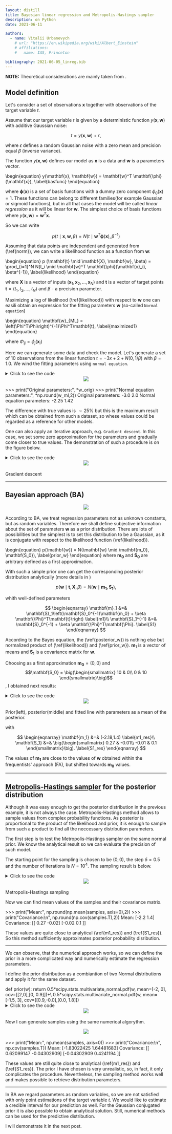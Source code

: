 ```yaml
---
layout: distill
title: Bayesian linear regression and Metropolis-Hastings sampler
description: on Python
date: 2021-06-11

authors:
  - name: Vitalii Urbanevych
    # url: "https://en.wikipedia.org/wiki/Albert_Einstein"
    # affiliations:
    #   name: IAS, Princeton

bibliography: 2021-06-05_linreg.bib
---
```


**NOTE:**
Theoretical considerations are mainly taken from <d-cite key="bishop_pattern"></d-cite>.

## Model definition

Let's consider a set of observations $\mathbf{x}$ together
with observations of the target variable $t$.

Assume that our target variable $t$ is given by a deterministic function $y(\mathbf{x}, \mathbf{w})$ with additive Gaussian noise:

$$
\begin{equation}
  t = y(\mathbf{x}, \mathbf{w}) + \epsilon,
  \label{model}
\end{equation}
$$

where $\epsilon$ defines a random Gaussian noise with a zero mean and precision equal $\beta$ (inverse variance).


The function $y(\mathbf{x}, \mathbf{w})$ defines our model as **x** is a data and **w**
is a parameters vector.

\begin{equation}
  y(\mathbf{x}, \mathbf{w}) = \mathbf{w}^T \mathbf{\phi}(\mathbf{x}),
  \label{basfunc}
\end{equation}

where $\mathbf{\phi}(\mathbf{x})$ is a set of basis functions with a dummy zero component
$\phi_0(\mathbf{x}) = 1$. These functions can belong to different families(for example Gaussian
or sigmoid functions), but in all that cases the model will be called *linear regression*
as it will be linear for $\mathbf{w}$. The simplest choice of basis functions where $y(\mathbf{x}, \mathbf{w}) = \mathbf{w}^T \mathbf{x}$.


 So we can write

$$
\begin{equation}
  p (t \mid \mathbf{x}, \mathbf{w}, \beta) = N(t \mid \mathbf{w}^T \mathbf{\phi}(\mathbf{x}), \beta^{-1})
  \label{norm}
\end{equation}
$$

Assuming that data points are independent and generated from (\ref{norm}), we can write a likelihood function as a function from $\mathbf{w}$:


\begin{equation}
  p (\mathbf{t} \mid \mathbf{X}, \mathbf{w}, \beta) = \prod_{i=1}^N N(t_i \mid \mathbf{w}^T \mathbf{\phi}(\mathbf{x}_i), \beta^{-1}),
  \label{likelihood}
\end{equation}

where $\mathbf{X}$ is a vector of inputs $(\mathbf{x}_1, \mathbf{x}_2,...,\mathbf{x}_N)$ and $\mathbf{t}$ is a vector of target points
$\mathbf{t} = (t_1, t_2,..., t_N)$ and $\beta$ - a precision parameter.

Maximizing a log of likelihood (\ref{likelihood}) with respect to $\mathbf{w}$ one can easili obtain an expression for the fitting parameters $\mathbf{w}$ (so-called `Normal equation`)

\begin{equation}
  \mathbf{w}_{ML} = \left(\Phi^T\Phi\right)^{-1}\Phi^T\mathbf{t},
  \label{maximized1}
\end{equation}

where $\Phi _{ij} = \phi_j(\mathbf{x}_i)$



Here we can generate some data and check the model. Let's generate 
a set of 10 observations from the linear function $t = -3x+2+N(0,1/\beta)$ with $\beta = 1.0$.
We wind the fitting parameters using `normal equation`.

<details>
<summary>Click to see the code</summary>
  <d-code block language="python">
    import numpy as np
    import scipy
    import matplotlib.pyplot as plt

    np.random.seed(42)
    N=10
    w_orig = np.array([-3.0, 2.0]) # true values of the parameters
    x = np.random.uniform(-1, 1, N)
    beta = 1.0 # noize precision (inverse variance)
    PHI =np.vstack((x,np.ones(x.shape[0]))).T # x with additional columns with ones (\Phi matrix)
    noize = np.random.normal(0.0, scale=1.0/np.sqrt(beta), size=N)
    t = PHI@w_orig + noize # target

    w_ml = (inv(PHI.T.dot(PHI))).dot(PHI.T.dot(t)) # normal equation

    plt.scatter(x, t, marker="x", label="data")
    plt.plot(x,PHI.dot(w_ml), c="tab:green", label="normal equation")
    plt.plot(x,PHI.dot(w_orig), c="tab:red", label="true line")
    plt.xlabel("x")
    plt.ylabel("t")
    plt.legend()
    plt.show()
  </d-code>
</details>


<div class="row mt-3" style="margin-bottom: 18px">
    <div class="col-sm mt-3 mt-md-0" align='center'>
        <img class="img-fluid rounded z-depth-1" src="{{ site.baseurl }}/assets/img/linreg/fited-ml.png">
    </div>
</div>


  <d-code block language="python">
    >>> print("Original parameters:", *w_orig)
    >>> print("Normal equation parameters:", *np.round(w_ml,2))
    Original parameters: -3.0 2.0
    Normal equation parameters: -2.25 1.42
  </d-code>

The difference with true values is $\sim 25\%$ but this is the maximum result which can be obtained from such a dataset, so whese values could be regarded as a reference for other models. 

One can also apply an iterative approach,
e.g. `Gradient descent`. In this case, we set some zero approximation for the parameters and gradually come closer to true values. The demonstration of such a procedure is on the figure below.

<details>
<summary>Click to see the code</summary>
  <d-code block language="python">
    w0 = np.array([0.0, 0.0])[np.newaxis,:] # first guess
    eta = 0.15 # learning rate

    xc = np.linspace(-4,0.1, 100)
    yc = np.linspace(-0.1, 4, 100)

    X, Y = np.meshgrid(xc, yc)
    www = np.moveaxis(np.stack((X,Y)), 0, -1)
    Z = np.sum((t - www.dot(PHI.T))**2, axis=-1)

    for _ in range(50):
        w0 = np.vstack((w0, w0[-1] + eta*(t-w0[-1].dot(PHI.T)).dot(PHI)))
        
    plt.figure(figsize=(8,6))
    plt.contourf(X, Y, Z,50, cmap='pink')
    plt.scatter(*w_orig, facecolors='none', edgecolors='r', label="true value")
    plt.scatter(w0[1:,0], w0[1:,1], s=20)
    plt.plot(w0[:,0], w0[:,1],"--")
    plt.scatter(*w0[0], label="start", marker='x', color='red', s=80)
    plt.scatter(*w_ml, facecolors='none', c='lime',s=60, label="normal equation value")
    plt.xlabel("$w_0$")
    plt.ylabel("$w_1$")
    plt.legend()
    plt.savefig("../img/linreg/descent.png", dpi=500)
    plt.show()
  </d-code>

</details>

<div class="row mt-3" style="margin-bottom: 18px">
    <div class="col-sm mt-3 mt-md-0" align='center'>
        <img class="img-fluid rounded z-depth-1" src="{{ site.baseurl }}/assets/img/linreg/descent.png">
    </div>
</div>
<div class="caption">
    Gradient descent
</div>

---

## Bayesian approach (BA)

<div class="row mt-3" style="margin-bottom: 18px">
    <div class="col-sm mt-3 mt-md-0" align='center'>
        <img class="img-fluid rounded z-depth-1" src="{{ site.baseurl }}/assets/img/homo-bayesians.jpg">
    </div>
</div>


According to BA, we treat regression parameters not as unknown constants,
but as random variables. Therefore we shall define subjective information about
the set of parameters $\mathbf{w}$ as a prior distribution.
There are lots of possibilities but the  simplest is to 
set this distribution to be a Gaussian, 
as it is conjugate with respect to the likelihood
function (\ref{likelihood}).

\begin{equation}
  p(\mathbf{w}) = N(\mathbf{w} \mid \mathbf{m_0}, \mathbf{S_0}),
  \label{prior_w}
\end{equation}
where $\mathbf{m_0}$ and $\mathbf{S_0}$ are arbitrary defined as a first approximation.

With such a simple prior one can get the corresponding posterior distribution analytically (more details in <d-cite key="bishop_pattern"></d-cite>)

$$
\begin{equation}
  p(\mathbf{w} \mid \mathbf{t}, \mathbf{X}, \beta) = N(\mathbf{w} \mid \mathbf{m_1}, \mathbf{S_1}),
  \label{posterior_w}
\end{equation}
$$


whith well-defined parameters

$$
\begin{eqnarray}
  \mathbf{m}_1 &=& \mathbf{S}_1\left(\mathbf{S}_0^{-1}\mathbf{m_0} + \beta \mathbf{\Phi}^T\mathbf{t}\right)
  \label{m1}\\
  \mathbf{S}_1^{-1} &=& \mathbf{S}_0^{-1} + \beta \mathbf{\Phi}^T\mathbf{\Phi}.
  \label{S1}
\end{eqnarray}
$$

According to the Bayes equation, the (\ref{posterior_w}) is nothing else but normalized product of (\ref{likelihood}) and (\ref{prior_w}). $\mathbf{m}_1$ is a vector of means  and $\mathbf{S}_1$ is a covariance matrix for $\mathbf{w}$.

Choosing as a first approximation $\mathbf{m_0}=(0,0)$ and $$\mathbf{S_0} = \big(\begin{smallmatrix} 10 & 0\\ 0 & 10 \end{smallmatrix}\big)$$, I obtained next results:

<details>
  <summary>Click to see the code</summary>
    <d-code block language="python">
    def likelihood(w, t, PHI, beta):
        if t.shape:
            return np.prod(scipy.stats.norm.pdf(t,loc=w.dot(PHI.T),\
                           scale=1.0/np.sqrt(beta)), axis=-1)
        else:
            return scipy.stats.norm.pdf(t,loc=w.dot(PHI.T),\
                                        scale=1.0/np.sqrt(beta))
     
    def m1_S1(m0, S0, y, beta, PHI):
        if y.shape:
            S1 = np.linalg.inv(np.linalg.inv(S0) + beta*PHI.T@PHI)
            m1 = S1.dot(np.linalg.inv(S0).dot(m0) + beta*PHI.T.dot(y))
        else:
            S1 = np.linalg.inv(np.linalg.inv(S0) +\
                 beta*PHI[np.newaxis].T@PHI[np.newaxis])
            m1 = S1.dot(np.linalg.inv(S0).dot(m0) + beta*PHI.T*y)
        return m1, S1

    m0 = np.array([0,0])
    S0 = np.array([[10,0],[0,10]])
    w0 = np.linspace(-5,5,100)
    w1 = np.linspace(-5,5,100)
    w=np.array([[[val0,val1] for val0 in w0] for val1 in w1])
    pr = scipy.stats.multivariate_normal.pdf(w,mean=m0, cov=S0)

    lk = likelihood(w, t, PHI, beta)
    m1, S1 = m1_S1(m0, S0, t, beta, PHI)
    pr1 = scipy.stats.multivariate_normal.pdf(w,mean=m1, cov=S1)

    plt.figure(figsize=(15,5))
    plt.subplot(131)
    plt.contourf(w0, w1, pr, cmap='RdYlGn_r')
    plt.scatter(*w_orig, marker="+", s=100, c="b", label="true value")
    plt.scatter(*w_ml, marker='x', c='black', s=50)
    plt.xlabel("$w_0$")
    plt.ylabel("$w_1$")
    plt.title("prior")
    plt.subplot(132)
    plt.contourf(w0,w1,pr1, cmap='RdYlGn_r')
    plt.scatter(*w_orig, marker='x', c='b', s=50, label="True")
    plt.scatter(*w_ml, marker='x', c='black', s=50, label="Normal equation")
    plt.legend()
    plt.title("posterior")
    plt.xlabel("$w_0$")
    plt.ylabel("$w_1$")
    plt.subplot(133)
    plt.scatter(x, t, marker='x', label='data')
    plt.plot(x,PHI.dot(m1), c="tab:green", label="label="bayesian mean")
    plt.plot(x,PHI.dot(w_orig), c="tab:red", label="true line")
    plt.legend()
    plt.xlabel("x")
    plt.ylabel("t")
    plt.xlim([-1,1])
    plt.ylim([-1,5])
    plt.tight_layout()
    plt.show()
  </d-code>

</details>


<div class="row mt-3" style="margin-bottom: 18px">
    <div class="col-sm mt-3 mt-md-0" align='center'>
        <img class="img-fluid rounded z-depth-1" src="{{ site.baseurl }}/assets/img/linreg/bayesian_fit.png">
    </div>
</div>
<div class="caption">
    Prior(left), posterior(middle) and fitted line with parameters as a mean of the posterior.
</div>

with

$$
\begin{eqnarray}
  \mathbf{m_1} &=& (-2.18,1.4)
  \label{m1_res}\\
  \mathbf{S_1}  &=& \big(\begin{smallmatrix}  0.27 & -0.01\\ -0.01 & 0.1 \end{smallmatrix}\big).
  \label{S1_res}
\end{eqnarray}
$$

The values of $\mathbf{m_1}$ are close to the values of $\mathbf{w}$ obtained within the frequentists' approach (FA), but shifted towards $\mathbf{m_0}$ values.

---

## [Metropolis-Hastings sampler](https://en.wikipedia.org/wiki/Metropolis%E2%80%93Hastings_algorithm) for the posterior distribution

Although it was easy enough to get the posterior distribution in the previous example, it is not always the case. Metropolis-Hastings method allows to sample values from complex probability functions. As posterior is proportional to the product of the likelihood and prior, it is enough to sample from such a product to find all the neccessary distribution parameters.

The first step is to test the Metropolis-Hastings sampler on the same normal prior. We know the analytical result so we can evaluate the precision of such model.

The starting point for the sampling is chosen to be $(0,0)$, the step $\delta = 0.5$ and the number of iterations is $N = 10^4$. The sampling result is below.


<details>
  <summary>Click to see the code</summary>
    <d-code block language="python">
    def posterior(w, PHI, y, beta, m0, S0):
      return likelihood(w, y, PHI, beta)*prior(w, m0, S0)

    samples = np.array([0.0, 0.0])[np.newaxis]

    # for the background colormap
    w_0 = np.linspace(-6,1,100)
    w_1 = np.linspace(-1, 5 ,100)
    w=np.array([[[val0,val1] for val0 in w_0] for val1 in w_1])
    pr = prior(w, m0, S0)
    lk = likelihood(w, data_y, data_PHI, beta) 

    # sampling
    while samples.shape[0] < N:
    candidate = samples[-1]+stats.uniform.rvs(loc=-delta, scale=2*delta, size=2)
    alpha = min(1, posterior(candidate, data_PHI, data_y, beta, m0, S0)\
                   /posterior(samples[-1], data_PHI, data_y, beta, m0, S0))
    u = stats.uniform.rvs()
    if u < alpha:
        samples = np.vstack((samples, candidate))

    # animation
    from celluloid import Camera

    fig = plt.figure(figsize=(8,8))
    camera = Camera(fig)
    plt.title("Posterior", fontsize=18)
    plt.xlabel("$w_0$")
    plt.ylabel("$w_1$")
    plt.xlim([-6,1])
    plt.plot(samples[:1,0], samples[:1,1],".-",
             markersize=5, alpha=0.8,
             color="deeppink", zorder=1,
             label="samples")
    plt.scatter(samples[0,0], samples[0,1],
                marker="x", s=100, c="white",
                zorder=2, label="starting point")
    plt.legend(framealpha=0.3, facecolor='bisque')
    for i in np.unique(np.geomspace(1,samples.shape[0],
                       dtype=int, num=30)):
        plt.contourf(w_0,w_1,pr*lk, cmap='RdYlGn_r')
        plt.plot(samples[:i,0], samples[:i,1],".-",
                 markersize=5, alpha=0.8,
                 color="deeppink", zorder=1,
                 label="samples")
        plt.scatter(samples[0,0], samples[0,1],
                    marker="x", s=100, c="white",
                    zorder=2, label="starting point")
        camera.snap()
    animation = camera.animate()
    animation.save(filename, fps=4, dpi=300)
  </d-code>
</details>

<div class="row mt-3" style="margin-bottom: 18px">
    <div class="col-sm mt-3 mt-md-0" align='center'>
        <img class="img-fluid rounded z-depth-1" src="{{ site.baseurl }}/assets/img/linreg/anim.gif">
    </div>
</div>
<div class="caption">
    Metropolis-Hastings sampling
</div>

Now we can find mean values of the samples and their covariance matrix.

<d-code block language="python">
  >>> print("Mean:", np.round(np.mean(samples, axis=0),2))
  >>> print("Covariance:\n", np.round(np.cov(samples.T),2))
    Mean: [-2.2  1.4]
    Covariance:
          [[ 0.27 -0.02]
          [-0.02  0.1 ]]
</d-code>

These values are quite close to analytical (\ref{m1_res}) and (\ref{S1_res}). So this method sufficiently approximates posterior probability disribution.

---

We can observe, that the numerical approach works, so we can define the prior in a more complicated way and numerically estimate the regression parameters.

I define the prior distribution as a combiantion of two Normal distributions and apply it for the same dataset.


<d-code block language="python">
def prior(w):
  return 0.5*scipy.stats.multivariate_normal.pdf(w, mean=[-2, 0],
                                                 cov=[[2,0],[0, 0.9]])+\
      0.5*scipy.stats.multivariate_normal.pdf(w, mean=[-1.5, 3],
                                              cov=[[0.9,-0.0],[0.0, 1.8]])
</d-code>


<details>
  <summary>Click to see the code</summary>
    <d-code block language="python">
      w_0 = np.linspace(-5,5,100)
      w_1 = np.linspace(-5,5,100)
      w=np.array([[[val0,val1] for val0 in w_0] for val1 in w_1])
      
      lk = likelihood(w, t, PHI, beta)
      pr = prior(w)

      plt.figure(figsize=(10,5))
      plt.subplot(121)
      plt.contourf(w_0,w_1,pr, cmap='RdYlGn_r', levels=15)
      plt.scatter(*w_orig, marker='x', c='b', s=50, label="True")
      plt.scatter(*w_ml, marker='x', c='black', s=50, label="Normal equation")
      plt.title("prior")
      plt.xlabel(r"$w_0$")
      plt.ylabel(r"$w_1$")
      plt.subplot(122)
      plt.contourf(w_0,w_1,pr*lk, cmap='RdYlGn_r')
      plt.scatter(*w_orig, marker='x', c='b', s=50, label="True")
      plt.scatter(*w_ml, marker='x', c='black', s=50, label="Normal equation")
      plt.legend()
      plt.title(r"prior$\times$likelihood")
      plt.xlabel(r"$w_0$")
      plt.ylabel(r"$w_1$")
      plt.show()
  </d-code>
</details>

<div class="row mt-3" style="margin-bottom: 18px">
    <div class="col-sm mt-3 mt-md-0" align='center'>
        <img class="img-fluid rounded z-depth-1" src="{{ site.baseurl }}/assets/img/linreg/compl_prior.png">
    </div>
</div>

Now I can generate samples using the same numerical algorythm.

<div class="row mt-3" style="margin-bottom: 18px">
    <div class="col-sm mt-3 mt-md-0" align='center'>
        <img class="img-fluid rounded z-depth-1" src="{{ site.baseurl }}/assets/img/linreg/anim2.gif">
    </div>
</div>


<d-code block language="python">
  >>> print("Mean:", np.mean(samples, axis=0))
  >>> print("Covariance:\n", np.cov(samples.T))
    Mean: [-1.83022425  1.64481683]
    Covariance:
    [[ 0.62099147 -0.04302909]
    [-0.04302909  0.4241194 ]]
</d-code>

These values are still quite close to analytical (\ref{m1_res}) and (\ref{S1_res}). The prior I have chosen is very unrealistic, so, in fact, it only complicates the procedure. Nevertheless, the sampling method works well and makes possible to retrieve distribution parameters.

---

In BA we regard parameters as random variables, so we are not satisfied with only point estimations of the target variable $t$. We would like to estimate a credible interval for our prediction as well. For the Gaussian conjugated prior it is also possible to obtain analytical solution. Still, numerical methods can be used for the predictive distribution.

I will demonstrate it in the next post.

<!-- ## Predictive distribution

At the moment we have obtained an estimation of the regression parameters within the frequentists' and bayesian approach both analytically and numerically. We can build a fitted line and make a predictions for new points.

But in BA we regard parameters as random variables, so we are not satisfied with only point estimations. Also we would like to find a credible interval for our prediction. In <d-cite key="bishop_pattern"></d-cite> the predictiv -->